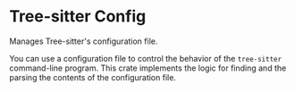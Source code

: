 # Tree-sitter Config

Manages Tree-sitter's configuration file.

You can use a configuration file to control the behavior of the `tree-sitter`
command-line program. This crate implements the logic for finding and the
parsing the contents of the configuration file.
